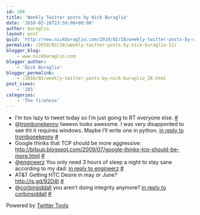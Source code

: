```yaml
---
id: 186
title: 'Weekly Twitter posts by Nick Buraglio'
date: '2010-02-28T23:59:00+00:00'
author: buraglio
layout: post
guid: 'http://new.nickburaglio.com/2010/02/28/weekly-twitter-posts-by-nick-buraglio-11/'
permalink: /2010/02/28/weekly-twitter-posts-by-nick-buraglio-11/
blogger_blog:
    - www.nickburaglio.com
blogger_author:
    - 'Nick Buraglio'
blogger_permalink:
    - /2010/02/weekly-twitter-posts-by-nick-buraglio_28.html
post_views:
    - '285'
categories:
    - 'The firehose'
---
```


- I’m too lazy to tweet today so I’m just going to RT everyone else. [\#](http://twitter.com/buraglio/statuses/9501254384)
- @[trombonekenny](http://twitter.com/trombonekenny) tweevo looks awesome. I was very disapponted to see tht it requires windows. Maybe I’ll write one in python. [in reply to trombonekenny](http://twitter.com/trombonekenny/statuses/9497341753) [\#](http://twitter.com/buraglio/statuses/9501420625)
- Google thinks that TCP should be more aggressive: <http://bitsup.blogspot.com/2009/07/google-thinks-tcp-should-be-more.html> [\#](http://twitter.com/buraglio/statuses/9511165567)
- @[engineerz](http://twitter.com/engineerz) You only need 3 hours of sleep a night to stay sane according to my dad. [in reply to engineerz](http://twitter.com/engineerz/statuses/9507356930) [\#](http://twitter.com/buraglio/statuses/9511200799)
- AT&amp;T Getting HTC Desire in may or June?  
    <http://is.gd/92D4t> [\#](http://twitter.com/buraglio/statuses/9551945975)
- @[corbinsiddall](http://twitter.com/corbinsiddall) you aren’t doing integrity anymore? [in reply to corbinsiddall](http://twitter.com/corbinsiddall/statuses/9699863155) [\#](http://twitter.com/buraglio/statuses/9712186990)

Powered by [Twitter Tools](http://alexking.org/projects/wordpress)